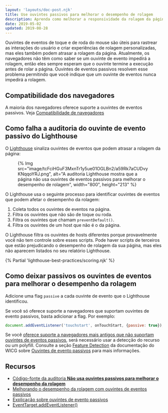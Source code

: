 ```yaml
---
layout: 'layouts/doc-post.njk'
title: Use ouvintes passivos para melhorar o desempenho de rolagem
description: Aprenda como melhorar a responsividade da rolagem da página, evitando ouvintes de eventos passivos.
date: 2019-05-02
updated: 2019-08-28
---
```


Ouvintes de eventos de toque e de roda do mouse são úteis para rastrear as interações do usuário e criar experiências de rolagem personalizadas, mas eles também podem atrasar a rolagem da página. Atualmente, os navegadores não têm como saber se um ouvinte de evento impedirá a rolagem, então eles sempre esperam que o ouvinte termine a execução antes de rolar a página. Ouvintes de eventos passivos resolvem esse problema permitindo que você indique que um ouvinte de eventos nunca impedirá a rolagem.

## Compatibilidade dos navegadores

A maioria dos navegadores oferece suporte a ouvintes de eventos passivos. Veja [Compatibilidade de navegadores](https://developer.mozilla.org/docs/Web/API/EventTarget/addEventListener#Browser_compatibility)

## Como falha a auditoria do ouvinte de evento passivo do Lighthouse

O [Lighthouse](https://developers.google.com/web/tools/lighthouse/) sinaliza ouvintes de eventos que podem atrasar a rolagem da página:

<figure>   {% Img src="image/tcFciHGuF3MxnTr1y5ue01OGLBn2/a59Rk7aCUDvyKNqqoYRJ.png", alt="A auditoria Lighthouse mostra que a página não usa ouvintes de eventos passivos para melhorar o desempenho de rolagem", width="800", height="213" %}</figure>

O Lighthouse usa o seguinte processo para identificar ouvintes de eventos que podem afetar o desempenho da rolagem:

1. Coleta todos os ouvintes de eventos na página.
2. Filtra os ouvintes que não são de toque ou roda.
3. Filtra os ouvintes que chamam `preventDefault()`.
4. Filtra os ouvintes de um host que não é o da página.

O Lighthouse filtra os ouvintes de hosts diferentes porque provavelmente você não tem controle sobre esses scripts. Pode haver scripts de terceiros que estão prejudicando o desempenho de rolagem da sua página, mas eles não aparecem listados no seu relatório Lighthouse.

{% Partial 'lighthouse-best-practices/scoring.njk' %}

## Como deixar passivos os ouvintes de eventos para melhorar o desempenho da rolagem

Adicione uma flag `passive` a cada ouvinte de evento que o Lighthouse identificou.

Se você só oferece suporte a navegadores que suportam ouvintes de evento passivos, basta adicionar a flag. Por exemplo:

```js
document.addEventListener('touchstart', onTouchStart, {passive: true});
```

Se você [oferece suporte a navegadores mais antigos que não suportam ouvintes de eventos passivos](https://developer.mozilla.org/docs/Web/API/EventTarget/addEventListener#Browser_compatibility), será necessário usar a detecção do recurso ou um polyfill. Consulte a seção [Feature Detection](https://github.com/WICG/EventListenerOptions/blob/gh-pages/explainer.md#feature-detection) da documentação do WICG sobre [Ouvintes de evento passivos](https://github.com/WICG/EventListenerOptions/blob/gh-pages/explainer.md) para mais informações.

## Recursos

- [Código-fonte da auditoria **Não usa ouvintes passivos para melhorar o desempenho da rolagem**](https://github.com/GoogleChrome/lighthouse/blob/master/lighthouse-core/audits/dobetterweb/uses-passive-event-listeners.js)
- [Melhorando o desempenho da rolagem com ouvintes de eventos passivos](https://developers.google.com/web/updates/2016/06/passive-event-listeners)
- [Explicação sobre ouvintes de evento passivos](https://github.com/WICG/EventListenerOptions/blob/gh-pages/explainer.md)
- [EventTarget.addEventListener()](https://developer.mozilla.org/docs/Web/API/EventTarget/addEventListener)
